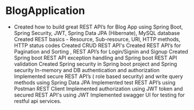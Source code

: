 # BlogApplication
- Created how to build great REST API’s for Blog App using Spring Boot, Spring Security, JWT, Spring Data JPA (Hibernate), MySQL database
Created REST basics - Resource, Sub-resource, URI, HTTP methods, HTTP status codes
Created CRUD REST API's
Created REST API’s for Pagination and Sorting , REST API’s for Login/Signin and Signup
Created Spring boot REST API exception handling and Spring boot REST API validation
Created Spring security in Spring boot project and Spring security In-memory and DB authentication and authorization
Implemented secure REST API’s ( role based security) and write query methods using Spring Data JPA
Implemented test REST API’s using Postman REST Client
Implemented authorization using JWT token and secured REST API's using JWT
Implemented swagger UI for testing for restful api services.
